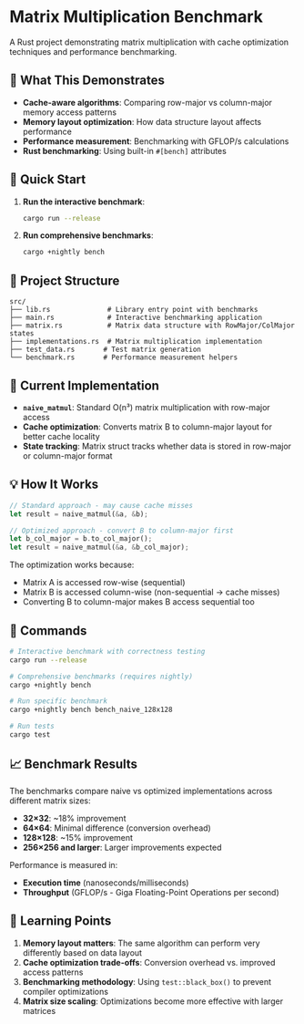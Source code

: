 # Matrix Multiplication Benchmark

A Rust project demonstrating matrix multiplication with cache optimization techniques and performance benchmarking.

## 🎯 What This Demonstrates

- **Cache-aware algorithms**: Comparing row-major vs column-major memory access patterns
- **Memory layout optimization**: How data structure layout affects performance
- **Performance measurement**: Benchmarking with GFLOP/s calculations
- **Rust benchmarking**: Using built-in `#[bench]` attributes

## 🚀 Quick Start

1. **Run the interactive benchmark**:
   ```bash
   cargo run --release
   ```

2. **Run comprehensive benchmarks**:
   ```bash
   cargo +nightly bench
   ```

## 📁 Project Structure

```
src/
├── lib.rs              # Library entry point with benchmarks
├── main.rs             # Interactive benchmarking application  
├── matrix.rs           # Matrix data structure with RowMajor/ColMajor states
├── implementations.rs  # Matrix multiplication implementation
├── test_data.rs       # Test matrix generation
└── benchmark.rs       # Performance measurement helpers
```

## 🧪 Current Implementation

- **`naive_matmul`**: Standard O(n³) matrix multiplication with row-major access
- **Cache optimization**: Converts matrix B to column-major layout for better cache locality
- **State tracking**: Matrix struct tracks whether data is stored in row-major or column-major format

## 💡 How It Works

```rust
// Standard approach - may cause cache misses
let result = naive_matmul(&a, &b);

// Optimized approach - convert B to column-major first  
let b_col_major = b.to_col_major();
let result = naive_matmul(&a, &b_col_major);
```

The optimization works because:
- Matrix A is accessed row-wise (sequential)
- Matrix B is accessed column-wise (non-sequential → cache misses)
- Converting B to column-major makes B access sequential too

## 🔧 Commands

```bash
# Interactive benchmark with correctness testing
cargo run --release

# Comprehensive benchmarks (requires nightly)
cargo +nightly bench

# Run specific benchmark
cargo +nightly bench bench_naive_128x128

# Run tests
cargo test
```

## 📈 Benchmark Results

The benchmarks compare naive vs optimized implementations across different matrix sizes:
- **32×32**: ~18% improvement  
- **64×64**: Minimal difference (conversion overhead)
- **128×128**: ~15% improvement
- **256×256 and larger**: Larger improvements expected

Performance is measured in:
- **Execution time** (nanoseconds/milliseconds)
- **Throughput** (GFLOP/s - Giga Floating-Point Operations per second)

## 🔬 Learning Points

1. **Memory layout matters**: The same algorithm can perform very differently based on data layout
2. **Cache optimization trade-offs**: Conversion overhead vs. improved access patterns
3. **Benchmarking methodology**: Using `test::black_box()` to prevent compiler optimizations
4. **Matrix size scaling**: Optimizations become more effective with larger matrices